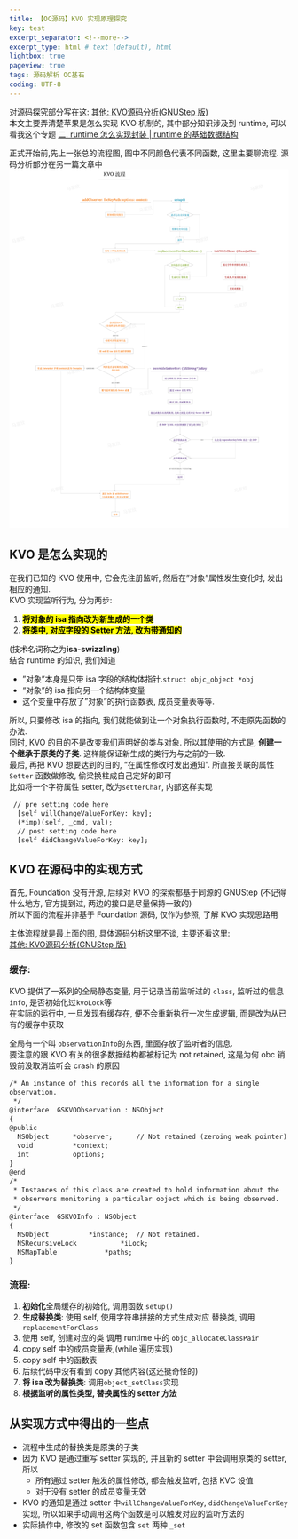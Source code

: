 ```yaml
---
title: 【OC源码】KVO 实现原理探究
key: test
excerpt_separator: <!--more-->
excerpt_type: html # text (default), html
lightbox: true
pageview: true
tags: 源码解析 OC基石
coding: UTF-8
--- 
```


对源码探究部分写在这: [其他: KVO源码分析(GNUStep 版)](https://mjxin.github.io/2020/07/04/OC基石-KVO-附录-源码解析.html)    
本文主要弄清楚苹果是怎么实现 KVO 机制的, 其中部分知识涉及到 runtime, 可以看我这个专题 [二. runtime 怎么实现封装 | runtime 的基础数据结构](https://mjxin.github.io/2020/08/26/OC基石-Runtime-正文2.html)  
  
正式开始前,先上一张总的流程图, 图中不同颜色代表不同函数, 这里主要聊流程. 源码分析部分在另一篇文章中  
![](/assets/images/源码解析/kvo/kvo.png)  
  
## KVO 是怎么实现的  
在我们已知的 KVO 使用中, 它会先注册监听, 然后在”对象”属性发生变化时, 发出相应的通知.  
KVO 实现监听行为, 分为两步:

1.  **<mark>将对象的 isa 指向改为新生成的一个类</mark>**      
2.  **<mark>将类中, 对应字段的 Setter 方法, 改为带通知的</mark>**    

(技术名词称之为**isa-swizzling**)  
结合 runtime 的知识, 我们知道  
* ”对象”本身是只带 isa 字段的结构体指针.`struct objc_object *obj`  
* “对象”的 isa 指向另一个结构体变量  
* 这个变量中存放了”对象”的执行函数表, 成员变量表等等.  
  
所以, 只要修改 isa 的指向, 我们就能做到让一个对象执行函数时, 不走原先函数的办法.  
同时, KVO 的目的不是改变我们声明好的类与对象. 所以其使用的方式是, **创建一个继承于原类的子类**. 这样能保证新生成的类行为与之前的一致.  
最后, 再把 KVO 想要达到的目的, “在属性修改时发出通知”. 所直接关联的属性 `Setter` 函数做修改, 偷梁换柱成自己定好的即可  
比如将一个字符属性 setter, 改为`setterChar`, 内部这样实现  

```objc  
 // pre setting code here  
  [self willChangeValueForKey: key];  
  (*imp)(self, _cmd, val);  
  // post setting code here  
  [self didChangeValueForKey: key];  
```  
  
## KVO 在源码中的实现方式  

首先, Foundation 没有开源, 后续对 KVO 的探索都基于同源的 GNUStep (不记得什么地方, 官方提到过, 两边的接口是尽量保持一致的)  
所以下面的流程并非基于 Foundation 源码, 仅作为参照, 了解 KVO 实现思路用  
  
主体流程就是最上面的图, 具体源码分析这里不谈, 主要还看这里:   
[其他: KVO源码分析(GNUStep 版)](https://mjxin.github.io/2020/07/04/OC基石-KVO-附录-源码解析.html)  
  
### 缓存:  

KVO 提供了一系列的全局静态变量, 用于记录当前监听过的 `class`, 监听过的信息`info`, 是否初始化过`kvoLock`等  
在实际的运行中, 一旦发现有缓存在, 便不会重新执行一次生成逻辑, 而是改为从已有的缓存中获取  
  
全局有一个叫 `observationInfo`的东西, 里面存放了监听者的信息.  
要注意的跟 KVO 有关的很多数据结构都被标记为 not retained, 这是为何 obc 销毁前没取消监听会 crash 的原因  

```objc  
/* An instance of this records all the information for a single observation.  
 */  
@interface	GSKVOObservation : NSObject  
{  
@public  
  NSObject      *observer;      // Not retained (zeroing weak pointer)  
  void          *context;  
  int           options;  
}  
@end  
/*  
 * Instances of this class are created to hold information about the  
 * observers monitoring a particular object which is being observed.  
 */  
@interface	GSKVOInfo : NSObject  
{  
  NSObject	        *instance;	// Not retained.  
  NSRecursiveLock	        *iLock;  
  NSMapTable	        *paths;  
}  
```  
  
### 流程:  
1. **初始化**全局缓存的初始化, 调用函数 `setup()`  
2. **生成替换类**: 使用 self, 使用字符串拼接的方式生成对应 替换类, 调用`replacementForClass`  
  1. 使用 self, 创建对应的类 调用 runtime 中的 `objc_allocateClassPair`  
  2. copy self 中的成员变量表,(while 遍历实现)  
  3. copy self 中的函数表   
  4. 后续代码中没有看到 copy 其他内容(这还挺奇怪的)  
3. **将 isa 改为替换类**: 调用`object_setClass`实现  
4. **根据监听的属性类型, 替换属性的 setter 方法**  
  
## 从实现方式中得出的一些点  
* 流程中生成的替换类是原类的子类  
* 因为 KVO 是通过重写 setter 实现的, 并且新的 setter 中会调用原类的 setter, 所以  
  * 所有通过 setter 触发的属性修改, 都会触发监听, 包括 KVC 设值  
  * 对于没有 setter 的成员变量无效  
* KVO 的通知是通过 setter 中`willChangeValueForKey`, `didChangeValueForKey` 实现, 所以如果手动调用这两个函数是可以触发对应的监听方法的  
* 实际操作中, 修改的 set 函数包含 `set` 两种 `_set`  
  